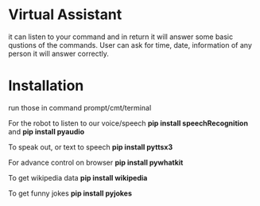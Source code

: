 # Virtual Assistant

it can listen to your command and in return it will answer some basic qustions of the commands. User can ask for time, date, information of any person it will answer correctly.

# Installation

run those in command prompt/cmt/terminal

For the robot to listen to our voice/speech **pip install speechRecognition** and **pip install pyaudio**

To speak out, or text to speech **pip install pyttsx3**

For advance control on browser **pip install pywhatkit**

To get wikipedia data **pip install wikipedia**

To get funny jokes **pip install pyjokes**
